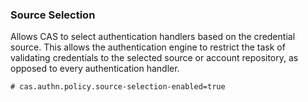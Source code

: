 
### Source Selection

Allows CAS to select authentication handlers based on the credential source. This allows the authentication engine to restrict the task of validating credentials
to the selected source or account repository, as opposed to every authentication handler.

```properties
# cas.authn.policy.source-selection-enabled=true
```
